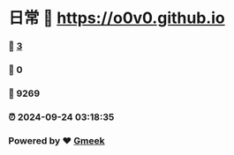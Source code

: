 # 日常 :link: https://o0v0.github.io 
### :page_facing_up: [3](https://o0v0.github.io/tag.html) 
### :speech_balloon: 0 
### :hibiscus: 9269 
### :alarm_clock: 2024-09-24 03:18:35 
### Powered by :heart: [Gmeek](https://github.com/Meekdai/Gmeek)
